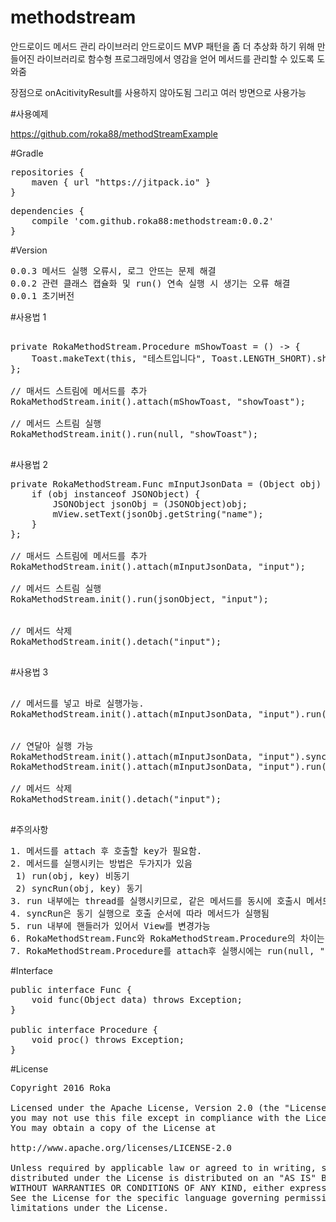 # methodstream
안드로이드 메서드 관리 라이브러리
안드로이드 MVP 패턴을 좀 더 추상화 하기 위해 만들어진 라이브러리로
함수형 프로그래밍에서 영감을 얻어 메서드를 관리할 수 있도록 도와줌

장점으로 onAcitivityResult를 사용하지 않아도됨
그리고 여러 방면으로 사용가능

#사용예제

https://github.com/roka88/methodStreamExample


#Gradle

<pre>
repositories {
    maven { url "https://jitpack.io" }
}
</pre>

<pre>
dependencies {
    compile 'com.github.roka88:methodstream:0.0.2'
}
</pre>

#Version
<pre>
0.0.3 메서드 실행 오류시, 로그 안뜨는 문제 해결
0.0.2 관련 클래스 캡슐화 및 run() 연속 실행 시 생기는 오류 해결
0.0.1 초기버전
</pre>

#사용법 1
<pre>

private RokaMethodStream.Procedure mShowToast = () -> {
    Toast.makeText(this, "테스트입니다", Toast.LENGTH_SHORT).show();
};

// 매서드 스트림에 메서드를 추가
RokaMethodStream.init().attach(mShowToast, "showToast");

// 메서드 스트림 실행
RokaMethodStream.init().run(null, "showToast");

</pre>

#사용법 2
<pre>
private RokaMethodStream.Func mInputJsonData = (Object obj) -> {
    if (obj instanceof JSONObject) {
        JSONObject jsonObj = (JSONObject)obj;
        mView.setText(jsonObj.getString("name");
    }
};

// 매서드 스트림에 메서드를 추가
RokaMethodStream.init().attach(mInputJsonData, "input");

// 메서드 스트림 실행
RokaMethodStream.init().run(jsonObject, "input");


// 메서드 삭제
RokaMethodStream.init().detach("input");

</pre>

#사용법 3
<pre>

// 메서드를 넣고 바로 실행가능.
RokaMethodStream.init().attach(mInputJsonData, "input").run(jsonObject, "input");


// 연달아 실행 가능
RokaMethodStream.init().attach(mInputJsonData, "input").syncRun(jsonObject, "input").syncRun(jsonObject, "input");
RokaMethodStream.init().attach(mInputJsonData, "input").run(jsonObject, "input").syncRun(jsonObject, "input");

// 메서드 삭제
RokaMethodStream.init().detach("input");

</pre>



#주의사항
<pre>
1. 메서드를 attach 후 호출할 key가 필요함.
2. 메서드를 실행시키는 방법은 두가지가 있음
 1) run(obj, key) 비동기
 2) syncRun(obj, key) 동기
3. run 내부에는 thread를 실행시키므로, 같은 메서드를 동시에 호출시 메서드 내부에 syncronized를 넣어 해결해야함
4. syncRun은 동기 실행으로 호출 순서에 따라 메서드가 실행됨
5. run 내부에 핸들러가 있어서 View를 변경가능
6. RokaMethodStream.Func와 RokaMethodStream.Procedure의 차이는 파라미터로 데이터가 있나 없나의 차이
7. RokaMethodStream.Procedure를 attach후 실행시에는 run(null, "key") 또는 syncRun(null, "key") 호
</pre>


#Interface
<pre>
public interface Func {
    void func(Object data) throws Exception;
}

public interface Procedure {
    void proc() throws Exception;
}
</pre>


#License
<pre>
Copyright 2016 Roka

Licensed under the Apache License, Version 2.0 (the "License");
you may not use this file except in compliance with the License.
You may obtain a copy of the License at

http://www.apache.org/licenses/LICENSE-2.0

Unless required by applicable law or agreed to in writing, software
distributed under the License is distributed on an "AS IS" BASIS,
WITHOUT WARRANTIES OR CONDITIONS OF ANY KIND, either express or implied.
See the License for the specific language governing permissions and
limitations under the License.
</pre>